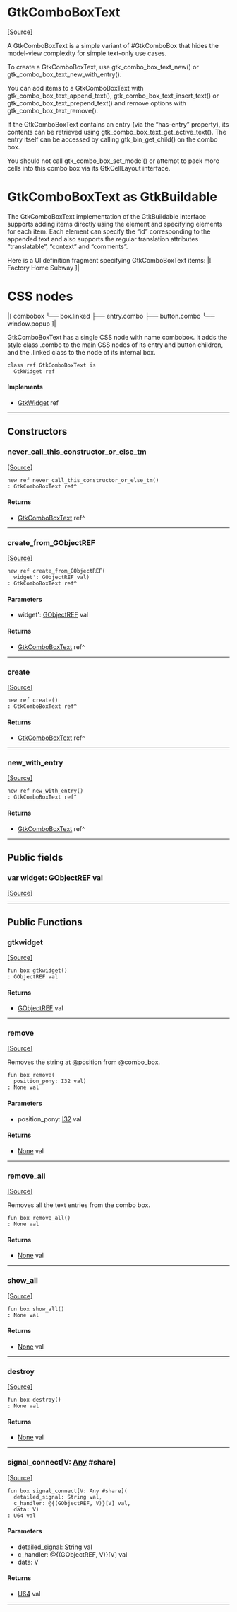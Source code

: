 # GtkComboBoxText
<span class="source-link">[[Source]](src/gtk3/GtkComboBoxText.md#L6)</span>

A GtkComboBoxText is a simple variant of #GtkComboBox that hides
the model-view complexity for simple text-only use cases.

To create a GtkComboBoxText, use gtk_combo_box_text_new() or
gtk_combo_box_text_new_with_entry().

You can add items to a GtkComboBoxText with
gtk_combo_box_text_append_text(), gtk_combo_box_text_insert_text()
or gtk_combo_box_text_prepend_text() and remove options with
gtk_combo_box_text_remove().

If the GtkComboBoxText contains an entry (via the “has-entry” property),
its contents can be retrieved using gtk_combo_box_text_get_active_text().
The entry itself can be accessed by calling gtk_bin_get_child() on the
combo box.

You should not call gtk_combo_box_set_model() or attempt to pack more cells
into this combo box via its GtkCellLayout interface.

# GtkComboBoxText as GtkBuildable

The GtkComboBoxText implementation of the GtkBuildable interface supports
adding items directly using the <items> element and specifying <item>
elements for each item. Each <item> element can specify the “id”
corresponding to the appended text and also supports the regular
translation attributes “translatable”, “context” and “comments”.

Here is a UI definition fragment specifying GtkComboBoxText items:
|[
<object class="GtkComboBoxText">
  <items>
    <item translatable="yes" id="factory">Factory</item>
    <item translatable="yes" id="home">Home</item>
    <item translatable="yes" id="subway">Subway</item>
  </items>
</object>
]|

# CSS nodes

|[<!-- language="plain" -->
combobox
╰── box.linked
    ├── entry.combo
    ├── button.combo
    ╰── window.popup
]|

GtkComboBoxText has a single CSS node with name combobox. It adds
the style class .combo to the main CSS nodes of its entry and button
children, and the .linked class to the node of its internal box.


```pony
class ref GtkComboBoxText is
  GtkWidget ref
```

#### Implements

* [GtkWidget](gtk3-GtkWidget.md) ref

---

## Constructors

### never_call_this_constructor_or_else_tm
<span class="source-link">[[Source]](src/gtk3/GtkComboBoxText.md#L63)</span>


```pony
new ref never_call_this_constructor_or_else_tm()
: GtkComboBoxText ref^
```

#### Returns

* [GtkComboBoxText](gtk3-GtkComboBoxText.md) ref^

---

### create_from_GObjectREF
<span class="source-link">[[Source]](src/gtk3/GtkComboBoxText.md#L66)</span>


```pony
new ref create_from_GObjectREF(
  widget': GObjectREF val)
: GtkComboBoxText ref^
```
#### Parameters

*   widget': [GObjectREF](gtk3-..-gobject-GObjectREF.md) val

#### Returns

* [GtkComboBoxText](gtk3-GtkComboBoxText.md) ref^

---

### create
<span class="source-link">[[Source]](src/gtk3/GtkComboBoxText.md#L70)</span>


```pony
new ref create()
: GtkComboBoxText ref^
```

#### Returns

* [GtkComboBoxText](gtk3-GtkComboBoxText.md) ref^

---

### new_with_entry
<span class="source-link">[[Source]](src/gtk3/GtkComboBoxText.md#L73)</span>


```pony
new ref new_with_entry()
: GtkComboBoxText ref^
```

#### Returns

* [GtkComboBoxText](gtk3-GtkComboBoxText.md) ref^

---

## Public fields

### var widget: [GObjectREF](gtk3-..-gobject-GObjectREF.md) val
<span class="source-link">[[Source]](src/gtk3/GtkComboBoxText.md#L60)</span>



---

## Public Functions

### gtkwidget
<span class="source-link">[[Source]](src/gtk3/GtkComboBoxText.md#L62)</span>


```pony
fun box gtkwidget()
: GObjectREF val
```

#### Returns

* [GObjectREF](gtk3-..-gobject-GObjectREF.md) val

---

### remove
<span class="source-link">[[Source]](src/gtk3/GtkComboBoxText.md#L111)</span>


Removes the string at @position from @combo_box.


```pony
fun box remove(
  position_pony: I32 val)
: None val
```
#### Parameters

*   position_pony: [I32](builtin-I32.md) val

#### Returns

* [None](builtin-None.md) val

---

### remove_all
<span class="source-link">[[Source]](src/gtk3/GtkComboBoxText.md#L117)</span>


Removes all the text entries from the combo box.


```pony
fun box remove_all()
: None val
```

#### Returns

* [None](builtin-None.md) val

---

### show_all
<span class="source-link">[[Source]](src/gtk3/GtkWidget.md#L4)</span>


```pony
fun box show_all()
: None val
```

#### Returns

* [None](builtin-None.md) val

---

### destroy
<span class="source-link">[[Source]](src/gtk3/GtkWidget.md#L7)</span>


```pony
fun box destroy()
: None val
```

#### Returns

* [None](builtin-None.md) val

---

### signal_connect\[V: [Any](builtin-Any.md) #share\]
<span class="source-link">[[Source]](src/gtk3/GtkWidget.md#L10)</span>


```pony
fun box signal_connect[V: Any #share](
  detailed_signal: String val,
  c_handler: @{(GObjectREF, V)}[V] val,
  data: V)
: U64 val
```
#### Parameters

*   detailed_signal: [String](builtin-String.md) val
*   c_handler: @{(GObjectREF, V)}[V] val
*   data: V

#### Returns

* [U64](builtin-U64.md) val

---

